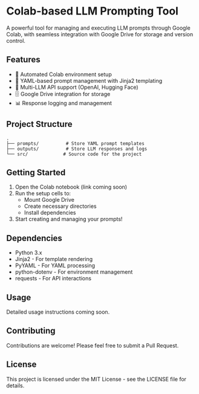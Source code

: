 # Colab-based LLM Prompting Tool

A powerful tool for managing and executing LLM prompts through Google Colab, with seamless integration with Google Drive for storage and version control.

## Features

- 🔄 Automated Colab environment setup
- 📝 YAML-based prompt management with Jinja2 templating
- 🤖 Multi-LLM API support (OpenAI, Hugging Face)
- 🗄️ Google Drive integration for storage
- 📊 Response logging and management

## Project Structure

```
.
├── prompts/          # Store YAML prompt templates
├── outputs/          # Store LLM responses and logs
└── src/             # Source code for the project
```

## Getting Started

1. Open the Colab notebook (link coming soon)
2. Run the setup cells to:
   - Mount Google Drive
   - Create necessary directories
   - Install dependencies
3. Start creating and managing your prompts!

## Dependencies

- Python 3.x
- Jinja2 - For template rendering
- PyYAML - For YAML processing
- python-dotenv - For environment management
- requests - For API interactions

## Usage

Detailed usage instructions coming soon.

## Contributing

Contributions are welcome! Please feel free to submit a Pull Request.

## License

This project is licensed under the MIT License - see the LICENSE file for details.
